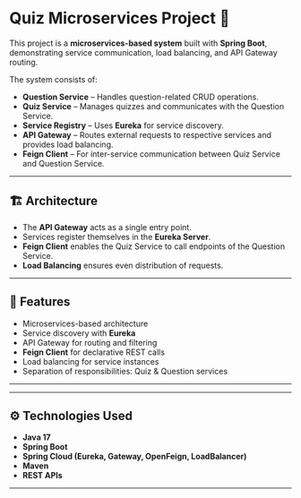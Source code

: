 # Quiz Microservices Project 🎯

This project is a **microservices-based system** built with **Spring Boot**, demonstrating service communication, load balancing, and API Gateway routing.  

The system consists of:
- **Question Service** – Handles question-related CRUD operations.
- **Quiz Service** – Manages quizzes and communicates with the Question Service.
- **Service Registry** – Uses **Eureka** for service discovery.
- **API Gateway** – Routes external requests to respective services and provides load balancing.
- **Feign Client** – For inter-service communication between Quiz Service and Question Service.

---

## 🏗️ Architecture

- The **API Gateway** acts as a single entry point.
- Services register themselves in the **Eureka Server**.
- **Feign Client** enables the Quiz Service to call endpoints of the Question Service.
- **Load Balancing** ensures even distribution of requests.

---

## 🚀 Features

- Microservices-based architecture  
- Service discovery with **Eureka**  
- API Gateway for routing and filtering  
- **Feign Client** for declarative REST calls  
- Load balancing for service instances  
- Separation of responsibilities: Quiz & Question services  

---

---

## ⚙️ Technologies Used

- **Java 17**  
- **Spring Boot**  
- **Spring Cloud (Eureka, Gateway, OpenFeign, LoadBalancer)**  
- **Maven**  
- **REST APIs**  

---



